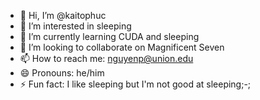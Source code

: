 - 👋 Hi, I’m @kaitophuc
- 👀 I’m interested in sleeping
- 🌱 I’m currently learning CUDA and sleeping
- 💞️ I’m looking to collaborate on Magnificent Seven
- 📫 How to reach me: nguyenp@union.edu
- 😄 Pronouns: he/him
- ⚡ Fun fact: I like sleeping but I'm not good at sleeping;-;

<!---
kaitophuc/kaitophuc is a ✨ special ✨ repository because its `README.md` (this file) appears on your GitHub profile.
You can click the Preview link to take a look at your changes.
--->
